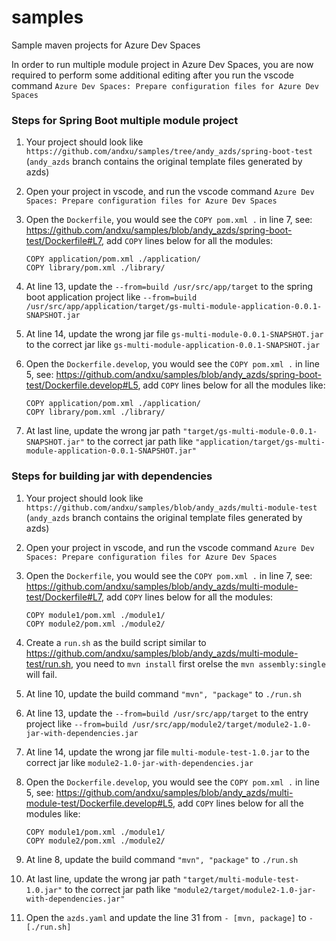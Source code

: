 # samples
Sample maven projects for Azure Dev Spaces

In order to run multiple module project in Azure Dev Spaces, you are now required to perform some additional editing after you run the vscode command `Azure Dev Spaces: Prepare configuration files for Azure Dev Spaces`

### Steps for Spring Boot multiple module project 
1. Your project should look like `https://github.com/andxu/samples/tree/andy_azds/spring-boot-test` (`andy_azds` branch contains the original template files generated by azds)
2. Open your project in vscode, and run the vscode command `Azure Dev Spaces: Prepare configuration files for Azure Dev Spaces`
3. Open the `Dockerfile`, you would see the `COPY pom.xml .` in line 7, see: https://github.com/andxu/samples/blob/andy_azds/spring-boot-test/Dockerfile#L7,
    add `COPY` lines below for all the modules:
    ```
    COPY application/pom.xml ./application/	
    COPY library/pom.xml ./library/
    ``` 
4. At line 13, update the `--from=build /usr/src/app/target` to the spring boot application project like `--from=build /usr/src/app/application/target/gs-multi-module-application-0.0.1-SNAPSHOT.jar`
5. At line 14, update the wrong jar file `gs-multi-module-0.0.1-SNAPSHOT.jar` to the correct jar like `gs-multi-module-application-0.0.1-SNAPSHOT.jar`

6. Open the `Dockerfile.develop`, you would see the `COPY pom.xml .` in line 5, see: https://github.com/andxu/samples/blob/andy_azds/spring-boot-test/Dockerfile.develop#L5,
    add `COPY` lines below for all the modules like:
    ```
    COPY application/pom.xml ./application/	
    COPY library/pom.xml ./library/
    ``` 
    
7. At last line, update the wrong jar path `"target/gs-multi-module-0.0.1-SNAPSHOT.jar"` to the correct jar path like `"application/target/gs-multi-module-application-0.0.1-SNAPSHOT.jar"`


### Steps for building jar with dependencies 
1. Your project should look like `https://github.com/andxu/samples/blob/andy_azds/multi-module-test` (`andy_azds` branch contains the original template files generated by azds)
2. Open your project in vscode, and run the vscode command `Azure Dev Spaces: Prepare configuration files for Azure Dev Spaces`
3. Open the `Dockerfile`, you would see the `COPY pom.xml .` in line 7, see: https://github.com/andxu/samples/blob/andy_azds/multi-module-test/Dockerfile#L7,
    add `COPY` lines below for all the modules:
    ```
    COPY module1/pom.xml ./module1/	
    COPY module2/pom.xml ./module2/
    ```
4. Create a `run.sh` as the build script similar to https://github.com/andxu/samples/blob/andy_azds/multi-module-test/run.sh, you need to `mvn install` first orelse the `mvn assembly:single` will fail.  
5. At line 10, update the build command `"mvn", "package"` to `./run.sh` 
4. At line 13, update the `--from=build /usr/src/app/target` to the entry project like `--from=build /usr/src/app/module2/target/module2-1.0-jar-with-dependencies.jar`
5. At line 14, update the wrong jar file `multi-module-test-1.0.jar` to the correct jar like `module2-1.0-jar-with-dependencies.jar`

6. Open the `Dockerfile.develop`, you would see the `COPY pom.xml .` in line 5, see: https://github.com/andxu/samples/blob/andy_azds/multi-module-test/Dockerfile.develop#L5,
    add `COPY` lines below for all the modules like:
    ```
    COPY module1/pom.xml ./module1/	
    COPY module2/pom.xml ./module2/
    ``` 
    
5. At line 8, update the build command `"mvn", "package"` to `./run.sh`
7. At last line, update the wrong jar path `"target/multi-module-test-1.0.jar"` to the correct jar path like `"module2/target/module2-1.0-jar-with-dependencies.jar"`
7. Open the `azds.yaml` and update the line 31 from ` - [mvn, package] ` to ` - [./run.sh] `
